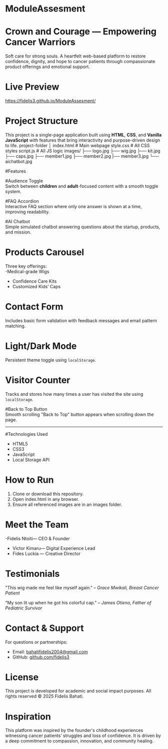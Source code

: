 # ModuleAssesment
# Crown and Courage — Empowering Cancer Warriors

 Soft care for strong souls.
A heartfelt web-based platform to restore confidence, dignity, and hope to cancer patients through compassionate product offerings and emotional support.



# Live Preview

https://fidelis3.github.io/ModuleAssesment/



# Project Structure

This project is a single-page application built using **HTML**, **CSS**, and **Vanilla JavaScript** with features that bring interactivity and purpose-driven design to life.
project-folder
│
 index.html # Main webpage
 style.css # All CSS styles 
 script.js # All JS logic 
 images/
 ├── logo.jpg
 ├── wig.jpg
 ├── kit.jpg
 ├── caps.jpg
 ├── member1.jpg
 ├── member2.jpg
 |── member3.jpg
 └── aichatbot.jpg

 

#Features

#Audience Toggle  
Switch between **children** and **adult**-focused content with a smooth toggle system.

#FAQ Accordion  
Interactive FAQ section where only one answer is shown at a time, improving readability.

#AI Chatbot  
Simple simulated chatbot answering questions about the startup, products, and mission.

# Products Carousel  
Three key offerings:  
-Medical-grade Wigs  
- Confidence Care Kits
- Customized Kids’ Caps

# Contact Form  
Includes basic form validation with feedback messages and email pattern matching.

# Light/Dark Mode  
Persistent theme toggle using `localStorage`.

# Visitor Counter  
Tracks and stores how many times a user has visited the site using `localStorage`.

#Back to Top Button  
Smooth scrolling "Back to Top" button appears when scrolling down the page.

---

#Technologies Used

- HTML5
- CSS3
- JavaScript
- Local Storage API



# How to Run

1. Clone or download this repository.
2. Open index.html in any browser.
3. Ensure all referenced images are in an images folder.



# Meet the Team

-Fidelis Ntoiti— CEO & Founder  
- Victor Kimaru— Digital Experience Lead  
- Fides Luckia — Creative Director  



# Testimonials

 "This wig made me feel like myself again."
 – *Grace Mwikali, Breast Cancer Patient*

 "My son lit up when he got his colorful cap." 
– *James Otieno, Father of Pediatric Survivor*



# Contact & Support

For questions or partnerships:

- Email: [bahatifidelis2004@gmail.com](mailto:bahatifidelis2004@gmail.com)  
- GitHub: [github.com/fidelis3](https://github.com/fidelis3)



# License

This project is developed for academic and social impact purposes. All rights reserved © 2025 Fidelis Bahati.



# Inspiration

This platform was inspired by the founder's childhood experiences witnessing cancer patients’ struggles and loss of confidence. It is driven by a deep commitment to compassion, innovation, and community healing.




